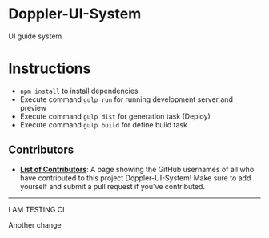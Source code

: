 # Doppler-UI-System
UI guide system

# Instructions
- `npm install` to install dependencies
- Execute command `gulp run` for running development server and preview
- Execute command `gulp dist` for generation task (Deploy)
- Execute command `gulp build` for define build task

## Contributors
* [**List of Contributors**](Contributors.md): A page showing the GitHub usernames of all who have contributed to this project Doppler-UI-System! Make sure to add yourself and submit a pull request if you've contributed.

---

I AM TESTING CI

Another change
